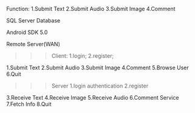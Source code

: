 Function:
1.Submit Text
2.Submit Audio
3.Submit Image
4.Comment

SQL Server Database

Android SDK 5.0

Remote Server(WAN)

>>>Client: 
1.login; 
2.register; 

1.Submit Text
2.Submit Audio
3.Submit Image
4.Comment
5.Browse User
6.Quit

>>>Server
1.login authentication
2.register

3.Receive Text 
4.Receive Image
5.Receive Audio
6.Comment Service
7.Fetch Info
8.Quit

